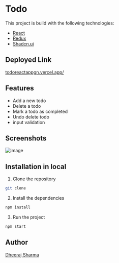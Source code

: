 # Todo

This project is build with the following technologies:
- [React](https://reactjs.org/)
- [Redux](https://redux.js.org/)
- [Shadcn.ui](https://ui.shadcn.com/)

## Deployed Link
[todoreactappgn.vercel.app/](https://todoreactappgn.vercel.app/)

## Features
- Add a new todo
- Delete a todo
- Mark a todo as completed
- Undo delete todo
- input validation

## Screenshots
![image](https://i.ibb.co/GPLYPtQ/Screenshot-2024-04-15-205911.png)



## Installation in local
1. Clone the repository
```bash
git clone
```
2. Install the dependencies
```bash
npm install
```
3. Run the project
```bash
npm start
```


## Author 
[Dheeraj Sharma](https://github.com/greatnerve)



